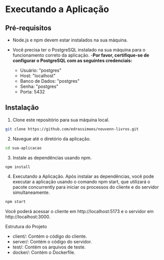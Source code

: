 # Executando a Aplicação

## Pré-requisitos

- Node.js e npm devem estar instalados na sua máquina.

- Você precisa ter o PostgreSQL instalado na sua máquina para o funcionamento correto da aplicação.
-**Por favor, certifique-se de configurar o PostgreSQL com as seguintes credenciais:**
  - Usuário: "postgres"
  - Host: "localhost"
  - Banco de Dados: "postgres"
  - Senha: "postgres"
  - Porta: 5432

## Instalação

1. Clone este repositório para sua máquina local.

```bash
git clone https://github.com/edrassimoes/nouvenn-livros.git
```

2. Navegue até o diretório da aplicação.
```bash
cd sua-aplicacao
```

3. Instale as dependências usando npm.
```bash
npm install
```

4. Executando a Aplicação.
Após instalar as dependências, você pode executar a aplicação usando o comando npm start, que utilizará o pacote concurrently para iniciar os processos do cliente e do servidor simultaneamente.
```bash
npm start
```
Você poderá acessar o cliente em http://localhost:5173 e o servidor em http://localhost:3000.

Estrutura do Projeto
- client/: Contém o código do cliente.
- server/: Contém o código do servidor.
- test/: Contém os arquivos de teste.
- docker/: Contém o Dockerfile.